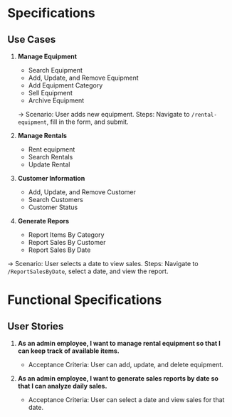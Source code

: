 # Specifications

## Use Cases
1. **Manage Equipment**
	- Search Equipment
	- Add, Update, and Remove Equipment	
	- Add Equipment Category
	* Sell Equipment
	* Archive Equipment

   -> Scenario: User adds new equipment.
		Steps: Navigate to `/rental-equipment`, fill in the form, and submit.

2. **Manage Rentals**
	- Rent equipment
	- Search Rentals
	- Update Rental

3. **Customer Information**
	- Add, Update, and Remove Customer
	- Search Customers
	- Customer Status

4. **Generate Repors**
	- Report Items By Category
	- Report Sales By Customer
	- Report Sales By Date


 -> Scenario: User selects a date to view sales.
		Steps: Navigate to `/ReportSalesByDate`, select a date, and view the report.


# Functional Specifications

## User Stories
1. **As an admin employee, I want to manage rental equipment so that I can keep track of available items.**
   - Acceptance Criteria: User can add, update, and delete equipment.

2. **As an admin employee, I want to generate sales reports by date so that I can analyze daily sales.**
   - Acceptance Criteria: User can select a date and view sales for that date.